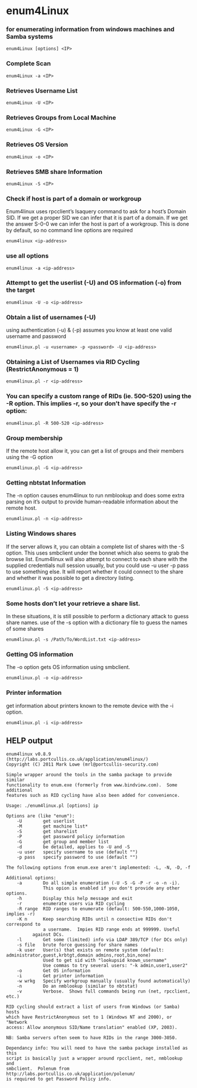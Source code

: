 # enum4Linux 
### for enumerating information from windows machines and Samba systems
```
enum4Linux [options] <IP>
```

### Complete Scan
```
enum4Linux -a <IP>
```

### Retrieves Username List
```
enum4Linux -U <IP>
```

### Retrieves Groups from Local Machine
```
enum4Linux -G <IP>
```

### Retrieves OS Version
```
enum4Linux -o <IP>
```

### Retrieves SMB share Information
```
enum4Linux -S <IP>
```

### Check if host is part of a domain or workgroup
Enum4linux uses rpcclient’s lsaquery command to ask for a host’s Domain SID. If we get a proper SID we can infer that it is part of a domain. If we get the answer S-0-0 we can infer the host is part of a workgroup. This is done by default, so no command line options are required
```
enum4linux <ip-address>
```

### use all options
```
enum4linux -a <ip-address>
```

### Attempt to get the userlist (-U) and OS information (-o) from the target <ip-address>
```
enum4linux -U -o <ip-address>
```

### Obtain a list of usernames (-U)
using authentication (-u) & (-p) assumes you know at least one valid username and password
```
enum4linux.pl -u <username> -p <password> -U <ip-address>
```

### Obtaining a List of Usernames via RID Cycling (RestrictAnonymous = 1)
```
enum4linux.pl -r <ip-address>
```

### You can specify a custom range of RIDs (ie. 500-520) using the -R option. This implies -r, so your don’t have specify the -r option:
```
enum4linux.pl -R 500-520 <ip-address>
```

### Group membership
If the remote host allow it, you can get a list of groups and their members using the -G option 
```
enum4linux.pl -G <ip-address>
```

### Getting nbtstat Information
The -n option causes enum4linux to run nmblookup and does some extra parsing on it’s output to provide human-readable information about the remote host.
```
enum4linux.pl -n <ip-address>
```

### Listing Windows shares
If the server allows it, you can obtain a complete list of shares with the -S option. This uses smbclient under the bonnet which also seems to grab the browse list. Enum4linux will also attempt to connect to each share with the supplied credentials null session usually, but you could use -u user -p pass to use something else. It will report whether it could connect to the share and whether it was possible to get a directory listing.
```
enum4linux.pl -S <ip-address>
```

### Some hosts don’t let your retrieve a share list. 
In these situations, it is still possible to perform a dictionary attack to guess share names. use of the -s option with a dictionary file to guess the names of some shares
```
enum4linux.pl -s /Path/To/WordList.txt <ip-address>
```

### Getting OS information
The -o option gets OS information using smbclient. 
```
enum4linux.pl -o <ip-address>
```

### Printer information
get information about printers known to the remote device with the -i option.
```
enum4linux.pl -i <ip-address>
```


## HELP output
```
enum4linux v0.8.9 (http://labs.portcullis.co.uk/application/enum4linux/)
Copyright (C) 2011 Mark Lowe (mrl@portcullis-security.com)

Simple wrapper around the tools in the samba package to provide similar
functionality to enum.exe (formerly from www.bindview.com).  Some additional
features such as RID cycling have also been added for convenience.

Usage: ./enum4linux.pl [options] ip

Options are (like "enum"):
    -U        get userlist
    -M        get machine list*
    -S        get sharelist
    -P        get password policy information
    -G        get group and member list
    -d        be detailed, applies to -U and -S
    -u user   specify username to use (default "")
    -p pass   specify password to use (default "")

The following options from enum.exe aren't implemented: -L, -N, -D, -f

Additional options:
    -a        Do all simple enumeration (-U -S -G -P -r -o -n -i).
              This opion is enabled if you don't provide any other options.
    -h        Display this help message and exit
    -r        enumerate users via RID cycling
    -R range  RID ranges to enumerate (default: 500-550,1000-1050, implies -r)
    -K n      Keep searching RIDs until n consective RIDs don't correspond to
              a username.  Impies RID range ends at 999999. Useful
          against DCs.
    -l        Get some (limited) info via LDAP 389/TCP (for DCs only)
    -s file   brute force guessing for share names
    -k user   User(s) that exists on remote system (default: administrator,guest,krbtgt,domain admins,root,bin,none)
              Used to get sid with "lookupsid known_username"
              Use commas to try several users: "-k admin,user1,user2"
    -o        Get OS information
    -i        Get printer information
    -w wrkg   Specify workgroup manually (usually found automatically)
    -n        Do an nmblookup (similar to nbtstat)
    -v        Verbose.  Shows full commands being run (net, rpcclient, etc.)

RID cycling should extract a list of users from Windows (or Samba) hosts
which have RestrictAnonymous set to 1 (Windows NT and 2000), or "Network
access: Allow anonymous SID/Name translation" enabled (XP, 2003).

NB: Samba servers often seem to have RIDs in the range 3000-3050.

Dependancy info: You will need to have the samba package installed as this
script is basically just a wrapper around rpcclient, net, nmblookup and
smbclient.  Polenum from http://labs.portcullis.co.uk/application/polenum/
is required to get Password Policy info.
```

